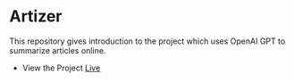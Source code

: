 # Artizer

This repository gives introduction to the project which uses OpenAI GPT to summarize articles online.


- View the Project [Live](https://vocal-sprinkles-e307bd.netlify.app/)
